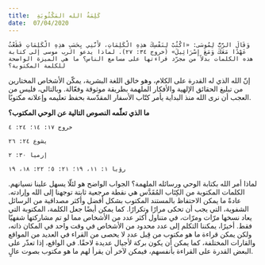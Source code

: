 ```yaml
---
title:  كَلِمَةُ الله المَكْتُوبَةِ
date:  07/04/2020
---
```


`وَقَالَ الرَّبُّ لِمُوسَى: «اكْتُبْ لِنَفْسِكَ هذِهِ الْكَلِمَاتِ، لأَنَّنِي بِحَسَبِ هذِهِ الْكَلِمَاتِ قَطَعْتُ عَهْدًا مَعَكَ وَمَعَ إِسْرَائِيلَ» (خروج ٣٤: ٢٧). لماذا يدعو الرب موسى إلى كتابة هذه الكلمات بدلاً من مجرّد قراءتها على مسامع الناس؟ ما هي الميزة الواضحة للكلمة المكتوبة؟`

إنّ الله الذي له القدرة على الكلام، وهو خالق اللغة البشرية، يمكّن الأشخاص المختارين من تبليغ الحقائق الإلهية والأفكار الملهمة بطريقة موثوقة وفعّالة. وبالتالي، فليس من العجب أن نرى الله منذ البداية يأمر كتّاب الأسفار المقدّسة بحفظ تعليمه وإعلانه مكتوبًا.

**ما الذي تعلّمه النصوص التالية عن الوحي المكتوب؟**

`خروج ١٧: ١٤؛ ٢٤: ٤`

`يشوع ٢٤: ٢٦`

`إرميا ٣٠: ٢`

`رؤيا ١: ١١، ١٩؛ ٢١: ٥؛ ٢٢: ١٨، ١٩`

لماذا أمر الله بكتابة الوحي ورسائله الملهمة؟ الجواب الواضح هو لئلّا يسهل علينا نسيانهم. الكلمات المكتوبة من الكِتَاب المُقَدَّس هي نقطة مرجعية ثابتة توجهنا إلى الله وإرادته. عادةً ما يمكن الاحتفاظ بالمستند المكتوب بشكل أفضل وأكثر مصداقية من الرسائل الشفوية، التي يجب أن تحكى مرارًا وتكرارًا. كما يمكن أيضًا جعل الكلمة، المكتوبة التي يعاد نسخها مرّات ومرّات، في متناول أكثر عدد من الأشخاص مما لو تم مشاركتها شفهيّا فقط. أخيرًا، يمكننا التكلم إلى عدد محدود من الأشخاص في وقت واحد في المكان ذاته، ولكن يمكن قراءة ما هو مكتوب من قِبل عدد لا يحصى من القراء في العديد من المواقع والقارات المختلفة، كما يمكن أن يكون بركة لأجيال عديدة لاحقًا. في الواقع، إذا تعذّر على البعض القدرة على القراءة بأنفسهم، فيمكن لآخر أن يقرأ لهم ما هو مكتوب بصوت عالٍ.